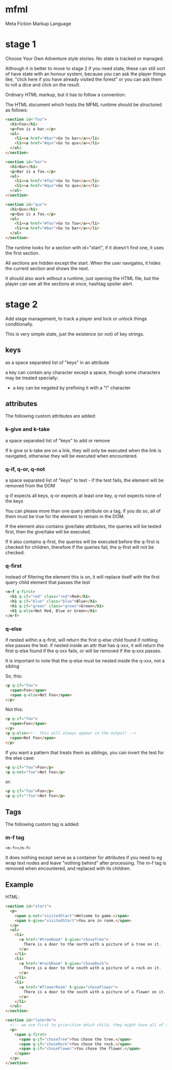 # mfml

Meta Fiction Markup Language

# stage 1

Choose Your Own Adventure style stories. No state is tracked or managed.

Although it is better to move to stage 2 if you need state, these can still sort 
of have state with an honour system, because you can ask the player things like, 
"click here if you have already visited the forest" or you can ask them to roll 
a dice and click on the result.

Ordinary HTML markup, but it has to follow a convention.

The HTML document which hosts the MFML runtime should be structured as follows:

```html
<section id="foo">
  <h1>Foo</h1>  
  <p>Foo is a bar.</p>  
  <ul>
    <li><a href="#bar">Go to bar</a></li>
    <li><a href="#qux">Go to qux</a></li>
  </ul>
</section>

<section id="bar">
  <h1>Bar</h1>  
  <p>Bar is a foo.</p>  
  <ul>
    <li><a href="#foo">Go to foo</a></li>
    <li><a href="#qux">Go to qux</a></li>
  </ul>
</section>

<section id="qux">
  <h1>Qux</h1>  
  <p>Qux is a foo.</p>  
  <ul>
    <li><a href="#foo">Go to foo</a></li>
    <li><a href="#bar">Go to bar</a></li>
  </ul>
</section>
```

The runtime looks for a section with id="start", if it doesn't find one, it
uses the first section.

All sections are hidden except the start. When the user navigates, it hides the
current section and shows the next.

It should also work without a runtime, just opening the HTML file, but the 
player can see all the sections at once, hashtag spoiler alert.

# stage 2

Add stage management, to track a player and lock or unlock things conditionally.

This is very simple state, just the existence (or not) of key strings. 

## keys

as a space separated list of "keys" in an attribute

a key can contain any character except a space, though some characters may be
treated specially:

- a key can be negated by prefixing it with a "!" character

## attributes

The following custom attributes are added:

### k-give and k-take 

a space separated list of "keys" to add or remove

If k-give or k-take are on a link, they will only be executed when the link is
navigated, otherwise they will be executed when encountered.

### q-if, q-or, q-not

a space separated list of "keys" to test - if the test fails, 
the element will be removed from the DOM

q-if expects all keys, q-or expects at least one key, q-not expects none of the
keys

You can please more than one query attribute on a tag, if you do so, all of them
must be true for the element to remain in the DOM.

If the element also contains give/take attributes, the queries will be tested
first, then the give/take will be executed.

If it also contains q-first, the queries will be executed before the q-first
is checked for children, therefore if the queries fail, the q-first will not be
checked.

### q-first

instead of filtering the element this is on, it will replace itself with the
first query child element that passes the test

```html
<m-f q-first>
  <h1 q-if="red" class="red">Red</h1>
  <h1 q-if="blue" class="blue">Blue</h1>
  <h1 q-if="green" class="green">Green</h1>
  <h1 q-else>Not Red, Blue or Green</h1>
</m-f>
```

### q-else

if nested within a q-first, will return the first q-else child found if nothing
else passes the test. if nested inside an attr that has q-xxx, it will return
the first q-else found if the q-xxx fails, or will be removed if the q-xxx
passes.

It is important to note that the q-else must be nested inside the q-xxx, not
a sibling

So, this:

```html
<p q-if="foo">
  <span>Foo</span>
  <span q-else>Not Foo</span>
</p>
```

Not this:
  
```html
<p q-if="foo">
  <span>Foo</span>
</p>
<p q-else><!-- this will always appear in the output! -->
  <span>Not Foo</span>
</p>
```

If you want a pattern that treats them as siblings, you can invert the test for
the else case:

```html
<p q-if="foo">Foo</p>
<p q-not="foo">Not Foo</p>
```

or:

```html
<p q-if="foo">Foo</p>
<p q-if="!foo">Not Foo</p>
```

## Tags

The following custom tag is added:

### m-f tag 

`<m-f></m-f>`

It does nothing except serve as a container for attributes if you need to
eg wrap text nodes and leave "nothing behind" after processing. The m-f tag is
removed when encountered, and replaced with its children.

## Example

HTML:

```html
<section id="start">
  <p>
    <span q-not="visitedStart">Welcome to game.</span>
    <span k-give="visitedStart">You are in room.</span>
  </p>
  <ul>
    <li>
      <a href="#treeRoom" k-give="choseTree">
        There is a door to the north with a picture of a tree on it.
      </a>
    </li>
    <li>
      <a href="#rockRoom" k-give="choseRock">
        There is a door to the south with a picture of a rock on it.
      </a>
    </li>
    <li>
      <a href="#flowerRoom" k-give="choseFlower">
        There is a door to the south with a picture of a flower on it.
      </a>
    </li>    
  </ul>
</section>

<section id="laterOn">
  <!-- we use first to prioritize which child, they might have all of them -->
  <p>
    <span q-first>
      <span q-if="choseTree">You chose the tree.</span>
      <span q-if="choseRock">You chose the rock.</span>
      <span q-if="choseFlower">You chose the flower.</span>
    </span>
  </p>
</section>
```
